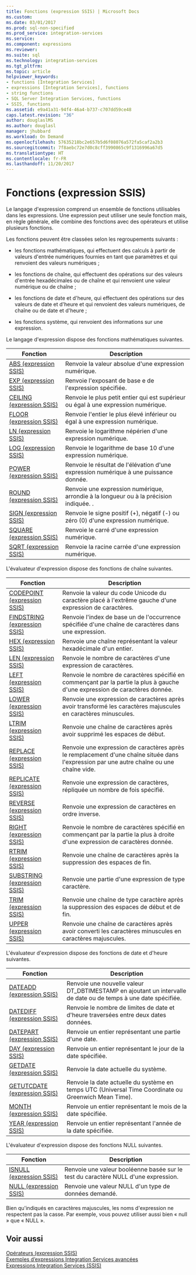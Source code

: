 ```yaml
---
title: Fonctions (expression SSIS) | Microsoft Docs
ms.custom: 
ms.date: 03/01/2017
ms.prod: sql-non-specified
ms.prod_service: integration-services
ms.service: 
ms.component: expressions
ms.reviewer: 
ms.suite: sql
ms.technology: integration-services
ms.tgt_pltfrm: 
ms.topic: article
helpviewer_keywords:
- functions [Integration Services]
- expressions [Integration Services], functions
- string functions
- SQL Server Integration Services, functions
- SSIS, functions
ms.assetid: e9a41a31-94f4-46a4-b737-c707dd59ce48
caps.latest.revision: "36"
author: douglaslMS
ms.author: douglasl
manager: jhubbard
ms.workload: On Demand
ms.openlocfilehash: 57635218bc2e657b5d6f08076a572fa5caf2a2b3
ms.sourcegitcommit: 7f8aebc72e7d0c8cff3990865c9f1316996a67d5
ms.translationtype: HT
ms.contentlocale: fr-FR
ms.lasthandoff: 11/20/2017
---
```

# <a name="functions-ssis-expression"></a>Fonctions (expression SSIS)
  Le langage d'expression comprend un ensemble de fonctions utilisables dans les expressions. Une expression peut utiliser une seule fonction mais, en règle générale, elle combine des fonctions avec des opérateurs et utilise plusieurs fonctions.  
  
 Les fonctions peuvent être classées selon les regroupements suivants :  
  
-   les fonctions mathématiques, qui effectuent des calculs à partir de valeurs d'entrée numériques fournies en tant que paramètres et qui renvoient des valeurs numériques ;  
  
-   les fonctions de chaîne, qui effectuent des opérations sur des valeurs d'entrée hexadécimales ou de chaîne et qui renvoient une valeur numérique ou de chaîne ;  
  
-   les fonctions de date et d'heure, qui effectuent des opérations sur des valeurs de date et d'heure et qui renvoient des valeurs numériques, de chaîne ou de date et d'heure ;  
  
-   les fonctions système, qui renvoient des informations sur une expression.  
  
 Le langage d'expression dispose des fonctions mathématiques suivantes.  
  
|Fonction|Description|  
|--------------|-----------------|  
|[ABS &#40;expression SSIS&#41;](../../integration-services/expressions/abs-ssis-expression.md)|Renvoie la valeur absolue d'une expression numérique.|  
|[EXP &#40;expression SSIS&#41;](../../integration-services/expressions/exp-ssis-expression.md)|Renvoie l'exposant de base e de l'expression spécifiée.|  
|[CEILING &#40;expression SSIS&#41;](../../integration-services/expressions/ceiling-ssis-expression.md)|Renvoie le plus petit entier qui est supérieur ou égal à une expression numérique.|  
|[FLOOR &#40;expression SSIS&#41;](../../integration-services/expressions/floor-ssis-expression.md)|Renvoie l'entier le plus élevé inférieur ou égal à une expression numérique.|  
|[LN &#40;expression SSIS&#41;](../../integration-services/expressions/ln-ssis-expression.md)|Renvoie le logarithme népérien d'une expression numérique.|  
|[LOG &#40;expression SSIS&#41;](../../integration-services/expressions/log-ssis-expression.md)|Renvoie le logarithme de base 10 d'une expression numérique.|  
|[POWER &#40;expression SSIS&#41;](../../integration-services/expressions/power-ssis-expression.md)|Renvoie le résultat de l'élévation d'une expression numérique à une puissance donnée.|  
|[ROUND &#40;expression SSIS&#41;](../../integration-services/expressions/round-ssis-expression.md)|Renvoie une expression numérique, arrondie à la longueur ou à la précision indiquée. .|  
|[SIGN &#40;expression SSIS&#41;](../../integration-services/expressions/sign-ssis-expression.md)|Renvoie le signe positif (+), négatif (-) ou zéro (0) d'une expression numérique.|  
|[SQUARE &#40;expression SSIS&#41;](../../integration-services/expressions/square-ssis-expression.md)|Renvoie le carré d'une expression numérique.|  
|[SQRT &#40;expression SSIS&#41;](../../integration-services/expressions/sqrt-ssis-expression.md)|Renvoie la racine carrée d'une expression numérique.|  
  
 L'évaluateur d'expression dispose des fonctions de chaîne suivantes.  
  
|Fonction|Description|  
|--------------|-----------------|  
|[CODEPOINT &#40;expression SSIS&#41;](../../integration-services/expressions/codepoint-ssis-expression.md)|Renvoie la valeur du code Unicode du caractère placé à l'extrême gauche d'une expression de caractères.|  
|[FINDSTRING &#40;expression SSIS&#41;](../../integration-services/expressions/findstring-ssis-expression.md)|Renvoie l'index de base un de l'occurrence spécifiée d'une chaîne de caractères dans une expression.|  
|[HEX &#40;expression SSIS&#41;](../../integration-services/expressions/hex-ssis-expression.md)|Renvoie une chaîne représentant la valeur hexadécimale d'un entier.|  
|[LEN &#40;expression SSIS&#41;](../../integration-services/expressions/len-ssis-expression.md)|Renvoie le nombre de caractères d'une expression de caractères.|  
|[LEFT &#40;expression SSIS&#41;](../../integration-services/expressions/left-ssis-expression.md)|Renvoie le nombre de caractères spécifié en commençant par la partie la plus à gauche d'une expression de caractères donnée.|  
|[LOWER &#40;expression SSIS&#41;](../../integration-services/expressions/lower-ssis-expression.md)|Renvoie une expression de caractères après avoir transformé les caractères majuscules en caractères minuscules.|  
|[LTRIM &#40;expression SSIS&#41;](../../integration-services/expressions/ltrim-ssis-expression.md)|Renvoie une chaîne de caractères après avoir supprimé les espaces de début.|  
|[REPLACE &#40;expression SSIS&#41;](../../integration-services/expressions/replace-ssis-expression.md)|Renvoie une expression de caractères après le remplacement d'une chaîne située dans l'expression par une autre chaîne ou une chaîne vide.|  
|[REPLICATE &#40;expression SSIS&#41;](../../integration-services/expressions/replicate-ssis-expression.md)|Renvoie une expression de caractères, répliquée un nombre de fois spécifié.|  
|[REVERSE &#40;expression SSIS&#41;](../../integration-services/expressions/reverse-ssis-expression.md)|Renvoie une expression de caractères en ordre inverse.|  
|[RIGHT &#40;expression SSIS&#41;](../../integration-services/expressions/right-ssis-expression.md)|Renvoie le nombre de caractères spécifié en commençant par la partie la plus à droite d'une expression de caractères donnée.|  
|[RTRIM &#40;expression SSIS&#41;](../../integration-services/expressions/rtrim-ssis-expression.md)|Renvoie une chaîne de caractères après la suppression des espaces de fin.|  
|[SUBSTRING &#40;expression SSIS&#41;](../../integration-services/expressions/substring-ssis-expression.md)|Renvoie une partie d'une expression de type caractère.|  
|[TRIM &#40;expression SSIS&#41;](../../integration-services/expressions/trim-ssis-expression.md)|Renvoie une chaîne de type caractère après la suppression des espaces de début et de fin.|  
|[UPPER &#40;expression SSIS&#41;](../../integration-services/expressions/upper-ssis-expression.md)|Renvoie une chaîne de caractères après avoir converti les caractères minuscules en caractères majuscules.|  
  
 L'évaluateur d'expression dispose des fonctions de date et d'heure suivantes.  
  
|Fonction|Description|  
|--------------|-----------------|  
|[DATEADD &#40;expression SSIS&#41;](../../integration-services/expressions/dateadd-ssis-expression.md)|Renvoie une nouvelle valeur DT_DBTIMESTAMP en ajoutant un intervalle de date ou de temps à une date spécifiée.|  
|[DATEDIFF &#40;expression SSIS&#41;](../../integration-services/expressions/datediff-ssis-expression.md)|Renvoie le nombre de limites de date et d'heure traversées entre deux dates données.|  
|[DATEPART &#40;expression SSIS&#41;](../../integration-services/expressions/datepart-ssis-expression.md)|Renvoie un entier représentant une partie d'une date.|  
|[DAY &#40;expression SSIS&#41;](../../integration-services/expressions/day-ssis-expression.md)|Renvoie un entier représentant le jour de la date spécifiée.|  
|[GETDATE &#40;expression SSIS&#41;](../../integration-services/expressions/getdate-ssis-expression.md)|Renvoie la date actuelle du système.|  
|[GETUTCDATE &#40;expression SSIS&#41;](../../integration-services/expressions/getutcdate-ssis-expression.md)|Renvoie la date actuelle du système en temps UTC (Universal Time Coordinate ou Greenwich Mean Time).|  
|[MONTH &#40;expression SSIS&#41;](../../integration-services/expressions/month-ssis-expression.md)|Renvoie un entier représentant le mois de la date spécifiée.|  
|[YEAR &#40;expression SSIS&#41;](../../integration-services/expressions/year-ssis-expression.md)|Renvoie un entier représentant l'année de la date spécifiée.|  
  
 L'évaluateur d'expression dispose des fonctions NULL suivantes.  
  
|Fonction|Description|  
|--------------|-----------------|  
|[ISNULL &#40;expression SSIS&#41;](../../integration-services/expressions/isnull-ssis-expression.md)|Renvoie une valeur booléenne basée sur le test du caractère NULL d'une expression.|  
|[NULL &#40;expression SSIS&#41;](../../integration-services/expressions/null-ssis-expression.md)|Renvoie une valeur NULL d'un type de données demandé.|  
  
 Bien qu'indiqués en caractères majuscules, les noms d'expression ne respectent pas la casse. Par exemple, vous pouvez utiliser aussi bien « null » que « NULL ».  
  
## <a name="see-also"></a>Voir aussi  
 [Opérateurs &#40;expression SSIS&#41;](../../integration-services/expressions/operators-ssis-expression.md)   
 [Exemples d’expressions Integration Services avancées](../../integration-services/expressions/examples-of-advanced-integration-services-expressions.md)   
 [Expressions Integration Services &#40;SSIS&#41;](../../integration-services/expressions/integration-services-ssis-expressions.md)  
  
  
